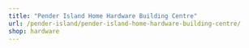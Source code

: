 ```yaml
---
title: "Pender Island Home Hardware Building Centre"
url: /pender-island/pender-island-home-hardware-building-centre/
shop: hardware
---
```

